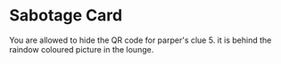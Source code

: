 # Sabotage Card
You are allowed to hide the QR code for parper's clue 5. it is behind the raindow coloured picture in the lounge.
